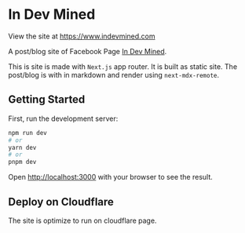 # In Dev Mined

View the site at https://www.indevmined.com

A post/blog site of Facebook Page [In Dev Mined](https://www.facebook.com/profile.php?id=61558639690052).

This is site is made with `Next.js` app router. It is built as static site. The post/blog is with in markdown and render using `next-mdx-remote`.


## Getting Started

First, run the development server:

```bash
npm run dev
# or
yarn dev
# or
pnpm dev
```

Open [http://localhost:3000](http://localhost:3000) with your browser to see the result.

## Deploy on Cloudflare

The site is optimize to run on cloudflare page.